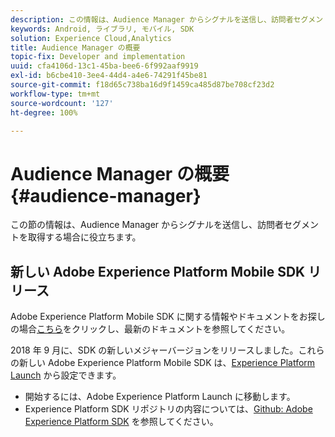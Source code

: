 ```yaml
---
description: この情報は、Audience Manager からシグナルを送信し、訪問者セグメントを取得する場合に役立ちます。
keywords: Android, ライブラリ, モバイル, SDK
solution: Experience Cloud,Analytics
title: Audience Manager の概要
topic-fix: Developer and implementation
uuid: cfa4106d-13c1-45ba-bee6-6f992aaf9919
exl-id: b6cbe410-3ee4-44d4-a4e6-74291f45be81
source-git-commit: f18d65c738ba16d9f1459ca485d87be708cf23d2
workflow-type: tm+mt
source-wordcount: '127'
ht-degree: 100%

---
```


# Audience Manager の概要 {#audience-manager}

この節の情報は、Audience Manager からシグナルを送信し、訪問者セグメントを取得する場合に役立ちます。

## 新しい Adobe Experience Platform Mobile SDK リリース

Adobe Experience Platform Mobile SDK に関する情報やドキュメントをお探しの場合[こちら](https://aep-sdks.gitbook.io/docs/)をクリックし、最新のドキュメントを参照してください。

2018 年 9 月に、SDK の新しいメジャーバージョンをリリースしました。これらの新しい Adobe Experience Platform Mobile SDK は、[Experience Platform Launch](https://www.adobe.com/jp/experience-platform/launch.html) から設定できます。

* 開始するには、Adobe Experience Platform Launch に移動します。
* Experience Platform SDK リポジトリの内容については、[Github: Adobe Experience Platform SDK](https://github.com/Adobe-Marketing-Cloud/acp-sdks) を参照してください。
